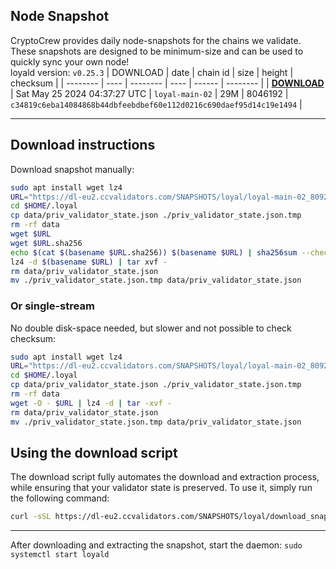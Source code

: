 ## Node Snapshot
CryptoCrew provides daily node-snapshots for the chains we validate. These snapshots are designed to be minimum-size and can be used to quickly sync your own node!  
loyald version: `v0.25.3`
| DOWNLOAD | date | chain id | size | height | checksum |
| -------- | ---- | -------- | ---- | ------ | -------- |
| **[DOWNLOAD](https://dl-eu2.ccvalidators.com/SNAPSHOTS/loyal/loyal-main-02_8046192.tar.lz4)** | Sat May 25 2024 04:37:27 UTC | `loyal-main-02` | 29M | 8046192 | `c34819c6eba14084868b44dbfeebdbef60e112d0216c690daef95d14c19e1494` |

---

## Download instructions
Download snapshot manually:
```sh
sudo apt install wget lz4
URL="https://dl-eu2.ccvalidators.com/SNAPSHOTS/loyal/loyal-main-02_8092039.tar.lz4"
cd $HOME/.loyal
cp data/priv_validator_state.json ./priv_validator_state.json.tmp
rm -rf data
wget $URL
wget $URL.sha256
echo $(cat $(basename $URL.sha256)) $(basename $URL) | sha256sum --check
lz4 -d $(basename $URL) | tar xvf -
rm data/priv_validator_state.json
mv ./priv_validator_state.json.tmp data/priv_validator_state.json
```

### Or single-stream
No double disk-space needed, but slower and not possible to check checksum:
```sh
sudo apt install wget lz4
URL="https://dl-eu2.ccvalidators.com/SNAPSHOTS/loyal/loyal-main-02_8092039.tar.lz4"
cd $HOME/.loyal
cp data/priv_validator_state.json ./priv_validator_state.json.tmp
rm -rf data
wget -O - $URL | lz4 -d | tar -xvf -
rm data/priv_validator_state.json
mv ./priv_validator_state.json.tmp data/priv_validator_state.json
```





## Using the download script

The download script fully automates the download and extraction process, while ensuring that your validator state is preserved. To use it, simply run the following command:
```sh
curl -sSL https://dl-eu2.ccvalidators.com/SNAPSHOTS/loyal/download_snapshot.sh | bash
```
---

After downloading and extracting the snapshot, start the daemon: `sudo systemctl start loyald`

